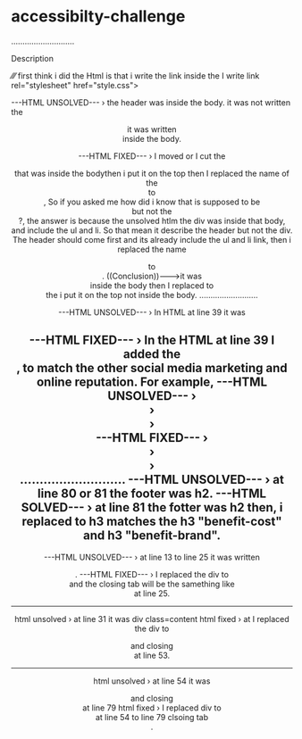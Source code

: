 # accessibilty-challenge
............................

 Description

 ⁄⁄⁄ first think i did the Html is that i write the link inside the <head> I write link rel="stylesheet" href="style.css">

 ---HTML UNSOLVED---
 › the header was inside the body. it was not written the <header> it was written <div> inside the body.

 ---HTML FIXED---
 › I moved or I cut the <div> that was inside the bodythen i put it on the top then I replaced the name of the <div> to <header>,
  So if you asked me how did i know that is supposed to be <header> but not the <div>?, the answer is because the unsolved htlm the div was inside that body,
  and include the ul and li. So that mean it describe the header but not the div. The header should come first and its already include the ul and li link, then i replaced the name
  <div> to <header>. ((Conclusion))--->it was <div> inside the body then I replaced to <header> the i put it on the top not inside the body.
  ..........................

  ---HTML UNSOLVED---
  › In HTML at line 39 it was <div class="search-engine-optimization">

  ---HTML FIXED---
  › In the HTML at line 39 I added the <div id="search-engine-optimization">, to match the other social media marketing and online reputation. For example,
  ---HTML UNSOLVED---
  › <div class="search-engine-optimization">
  › <div id="online-reputation-management" class="online-reputation-managment">
  › <div id="social-media-marketing" class="social-media-marketing">
  ---HTML FIXED---
  › <div id="search-engine-optimization" class="search-engine-optimization">
  › <div id="online-reputation-management" class="online-reputation-managment">
  › <div id="social-media-marketing" class="social-media-marketing">
  ...........................
  ---HTML UNSOLVED---
  › at line 80 or 81 the footer was h2.
  ---HTML SOLVED---
  › at line 81 the fotter was h2 then, i replaced to h3 matches the h3 "benefit-cost" and h3 "benefit-brand".
  ------------------------------------------------------
  ---HTML UNSOLVED---
  › at line 13 to line 25 it was written <div>.
  ---HTML FIXED---
  › I replaced the div to <nav> and the closing tab will be the samething like </nav> at line 25.
  ______________________________________________________
  html unsolved 
  › at line 31 it was div class=content
  html fixed
  › at I replaced the div to <section> and closing </section> at line 53.
  ___________________________________________
 html unsolved
 › at line 54 it was <div> and closing</div> at line 79
 html fixed
 › I replaced div to <section> at line 54 to line 79 clsoing tab </section>.
